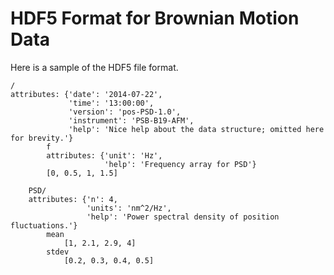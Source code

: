 HDF5 Format for Brownian Motion Data
====================================

Here is a sample of the HDF5 file format.

```
/
attributes: {'date': '2014-07-22',
             'time': '13:00:00',
             'version': 'pos-PSD-1.0',
             'instrument': 'PSB-B19-AFM',
             'help': 'Nice help about the data structure; omitted here for brevity.'}
        f
        attributes: {'unit': 'Hz',
                     'help': 'Frequency array for PSD'}
        [0, 0.5, 1, 1.5]

    PSD/
    attributes: {'n': 4,
                 'units': 'nm^2/Hz',
                 'help': 'Power spectral density of position fluctuations.'}
        mean        
            [1, 2.1, 2.9, 4]
        stdev
            [0.2, 0.3, 0.4, 0.5]
  
``` 

